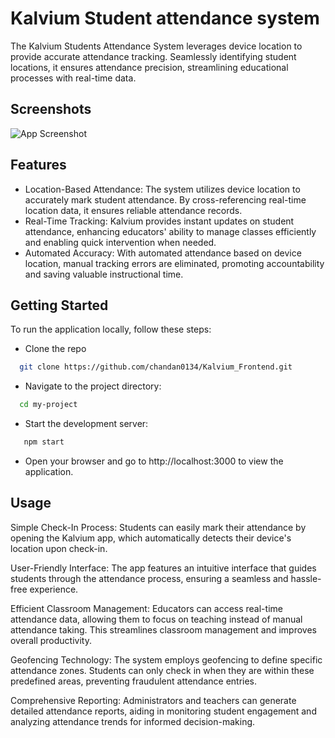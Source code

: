 
# Kalvium Student attendance system

The Kalvium Students Attendance System leverages device location to provide accurate attendance tracking. Seamlessly identifying student locations, it ensures attendance precision, streamlining educational processes with real-time data.
## Screenshots

![App Screenshot](https://raw.githubusercontent.com/chandan0134/plotline_frontend/b1ec18eed1de07075bc7bc65cdedf58591cf5b1d/plotline.png?token=GHSAT0AAAAAACDVXXHRXONTQMMVTZOFSLX6ZHFVVGQ)
## Features

- Location-Based Attendance: The system utilizes device location to accurately mark student attendance. By cross-referencing real-time location data, it ensures reliable attendance records.
- Real-Time Tracking: Kalvium provides instant updates on student attendance, enhancing educators' ability to manage classes efficiently and enabling quick intervention when needed.
- Automated Accuracy: With automated attendance based on device location, manual tracking errors are eliminated, promoting accountability and saving valuable instructional time.

## Getting Started

To run the application locally, follow these steps:

- Clone the repo

```bash
  git clone https://github.com/chandan0134/Kalvium_Frontend.git

```
- Navigate to the project directory:

```bash
  cd my-project
```
- Start the development server:

```bash
   npm start
```
- Open your browser and go to http://localhost:3000 to view the application.
  
## Usage
Simple Check-In Process: Students can easily mark their attendance by opening the Kalvium app, which automatically detects their device's location upon check-in.

User-Friendly Interface: The app features an intuitive interface that guides students through the attendance process, ensuring a seamless and hassle-free experience.

Efficient Classroom Management: Educators can access real-time attendance data, allowing them to focus on teaching instead of manual attendance taking. This streamlines classroom management and improves overall productivity.

Geofencing Technology: The system employs geofencing to define specific attendance zones. Students can only check in when they are within these predefined areas, preventing fraudulent attendance entries.

Comprehensive Reporting: Administrators and teachers can generate detailed attendance reports, aiding in monitoring student engagement and analyzing attendance trends for informed decision-making.
